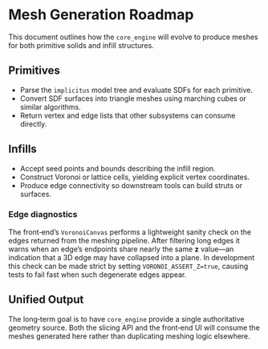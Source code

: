 # Mesh Generation Roadmap

This document outlines how the `core_engine` will evolve to produce meshes for
both primitive solids and infill structures.

## Primitives

* Parse the `implicitus` model tree and evaluate SDFs for each primitive.
* Convert SDF surfaces into triangle meshes using marching cubes or similar
  algorithms.
* Return vertex and edge lists that other subsystems can consume directly.

## Infills

* Accept seed points and bounds describing the infill region.
* Construct Voronoi or lattice cells, yielding explicit vertex coordinates.
* Produce edge connectivity so downstream tools can build struts or surfaces.

### Edge diagnostics

The front‑end’s `VoronoiCanvas` performs a lightweight sanity check on the
edges returned from the meshing pipeline. After filtering long edges it warns
when an edge’s endpoints share nearly the same **z** value—an indication that a
3D edge may have collapsed into a plane. In development this check can be made
strict by setting `VORONOI_ASSERT_Z=true`, causing tests to fail fast when such
degenerate edges appear.

## Unified Output

The long‑term goal is to have `core_engine` provide a single authoritative
geometry source.  Both the slicing API and the front‑end UI will consume the
meshes generated here rather than duplicating meshing logic elsewhere.
